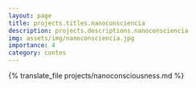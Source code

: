 ```yaml
---
layout: page
title: projects.titles.nanoconsciencia
description: projects.descriptions.nanoconsciencia
img: assets/img/nanoconsciencia.jpg
importance: 4
category: contos
---
```


{% translate_file projects/nanoconsciousness.md %}